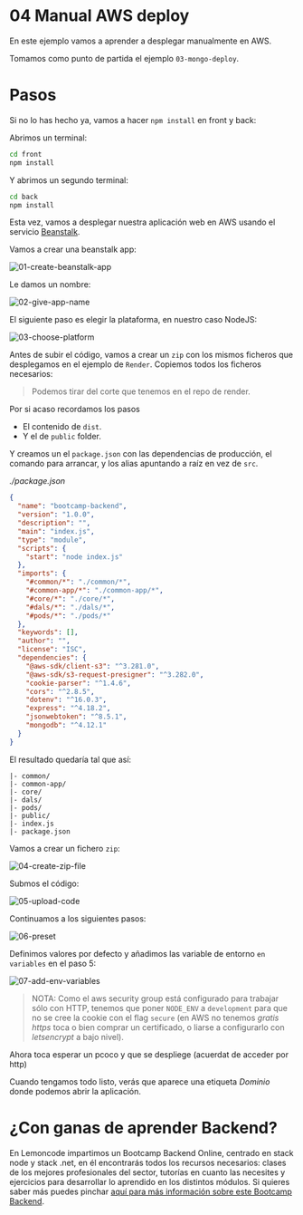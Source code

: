 # 04 Manual AWS deploy

En este ejemplo vamos a aprender a desplegar manualmente en AWS.

Tomamos como punto de partida el ejemplo `03-mongo-deploy`.

# Pasos

Si no lo has hecho ya, vamos a hacer `npm install` en front y back:

Abrimos un terminal:

```bash
cd front
npm install

```

Y abrimos un segundo terminal:

```bash
cd back
npm install

```

Esta vez, vamos a desplegar nuestra aplicación web en AWS usando el servicio [Beanstalk](https://aws.amazon.com/elasticbeanstalk/).

Vamos a crear una beanstalk app:

![01-create-beanstalk-app](./readme-resources/01-create-beanstalk-app.png)

Le damos un nombre:

![02-give-app-name](./readme-resources/02-give-app-name.png)

El siguiente paso es elegir la plataforma, en nuestro caso NodeJS:

![03-choose-platform](./readme-resources/03-choose-platform.png)

Antes de subir el código, vamos a crear un `zip` con los mismos ficheros que desplegamos en el ejemplo de `Render`. Copiemos todos los ficheros necesarios:

> Podemos tirar del corte que tenemos en el repo de render.

Por si acaso recordamos los pasos

- El contenido de `dist`.
- Y el de `public` folder.

Y creamos un el `package.json` con las dependencias de producción, el comando para arrancar, y los alias apuntando a raíz en vez de `src`.

_./package.json_

```json
{
  "name": "bootcamp-backend",
  "version": "1.0.0",
  "description": "",
  "main": "index.js",
  "type": "module",
  "scripts": {
    "start": "node index.js"
  },
  "imports": {
    "#common/*": "./common/*",
    "#common-app/*": "./common-app/*",
    "#core/*": "./core/*",
    "#dals/*": "./dals/*",
    "#pods/*": "./pods/*"
  },
  "keywords": [],
  "author": "",
  "license": "ISC",
  "dependencies": {
    "@aws-sdk/client-s3": "^3.281.0",
    "@aws-sdk/s3-request-presigner": "^3.282.0",
    "cookie-parser": "^1.4.6",
    "cors": "^2.8.5",
    "dotenv": "^16.0.3",
    "express": "^4.18.2",
    "jsonwebtoken": "^8.5.1",
    "mongodb": "^4.12.1"
  }
}
```

El resultado quedaría tal que así:

```
|- common/
|- common-app/
|- core/
|- dals/
|- pods/
|- public/
|- index.js
|- package.json

```

Vamos a crear un fichero `zip`:

![04-create-zip-file](./readme-resources/04-create-zip-file.png)

Submos el código:

![05-upload-code](./readme-resources/05-upload-code.png)

Continuamos a los siguientes pasos:

![06-preset](./readme-resources/06-preset.png)

Definimos valores por defecto y añadimos las variable de entorno `en variables` en el paso 5:

![07-add-env-variables](./readme-resources/07-add-env-variables.png)

> NOTA: Como el aws security group está configurado para trabajar sólo con HTTP, tenemos que poner `NODE_ENV` a `development` para que no se cree la cookie con el flag `secure` (en AWS no tenemos _gratis_ _https_ toca o bien comprar un certificado, o liarse a configurarlo con _letsencrypt_ a bajo nivel).

Ahora toca esperar un pcoco y que se despliege (acuerdat de acceder por http)

Cuando tengamos todo listo, verás que aparece una etiqueta _Dominio_ donde podemos abrir la aplicación.

# ¿Con ganas de aprender Backend?

En Lemoncode impartimos un Bootcamp Backend Online, centrado en stack node y stack .net, en él encontrarás todos los recursos necesarios: clases de los mejores profesionales del sector, tutorías en cuanto las necesites y ejercicios para desarrollar lo aprendido en los distintos módulos. Si quieres saber más puedes pinchar [aquí para más información sobre este Bootcamp Backend](https://lemoncode.net/bootcamp-backend#bootcamp-backend/banner).
